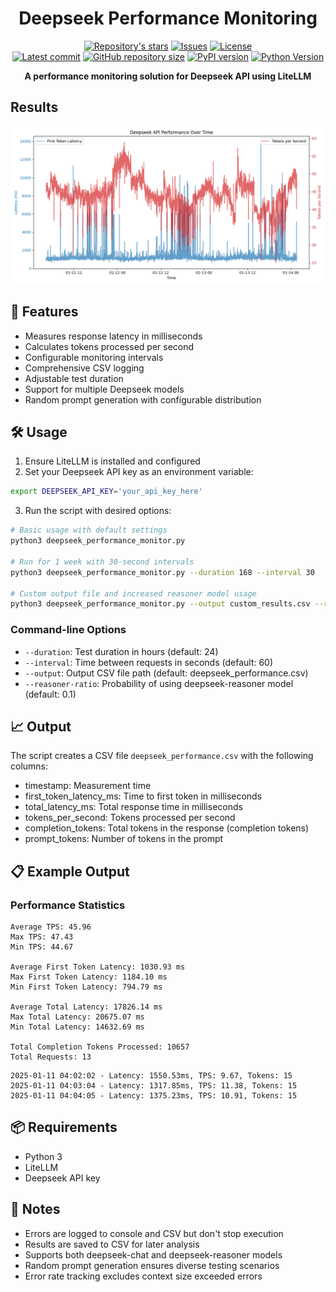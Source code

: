 <h1 align="center">Deepseek Performance Monitoring</h1>

<p align="center">
    <a href="https://github.com/tom-doerr/llm_api_testing/stargazers"><img src="https://img.shields.io/github/stars/tom-doerr/llm_api_testing?colorA=2c2837&colorB=c9cbff&style=for-the-badge&logo=starship" alt="Repository's stars"/></a>
    <a href="https://github.com/tom-doerr/llm_api_testing/issues"><img src="https://img.shields.io/github/issues-raw/tom-doerr/llm_api_testing?colorA=2c2837&colorB=f2cdcd&style=for-the-badge&logo=starship" alt="Issues"/></a>
    <a href="https://github.com/tom-doerr/llm_api_testing/blob/main/LICENSE"><img src="https://img.shields.io/github/license/tom-doerr/llm_api_testing?colorA=2c2837&colorB=b5e8e0&style=for-the-badge&logo=starship" alt="License"/></a>
    <br/>
    <a href="https://github.com/tom-doerr/llm_api_testing/commits/main"><img src="https://img.shields.io/github/last-commit/tom-doerr/llm_api_testing/main?colorA=2c2837&colorB=ddb6f2&style=for-the-badge&logo=starship" alt="Latest commit"/></a>
    <a href="https://github.com/tom-doerr/llm_api_testing"><img src="https://img.shields.io/github/repo-size/tom-doerr/llm_api_testing?colorA=2c2837&colorB=89DCEB&style=for-the-badge&logo=starship" alt="GitHub repository size"/></a>
    <a href="https://pypi.org/project/litellm/"><img src="https://img.shields.io/pypi/v/litellm?colorA=2c2837&colorB=f5c2e7&style=for-the-badge&logo=pypi" alt="PyPI version"/></a>
    <a href="https://python.org"><img src="https://img.shields.io/badge/python-3.7+-blue.svg?colorA=2c2837&colorB=cba6f7&style=for-the-badge&logo=python" alt="Python Version"/></a>
</p>

<p align="center">
    <strong>A performance monitoring solution for Deepseek API using LiteLLM</strong>
</p>

## Results
![Performance Plot](performance_results/performance_plot.png)

## 🚀 Features
- Measures response latency in milliseconds
- Calculates tokens processed per second
- Configurable monitoring intervals
- Comprehensive CSV logging
- Adjustable test duration
- Support for multiple Deepseek models
- Random prompt generation with configurable distribution

## 🛠️ Usage

1. Ensure LiteLLM is installed and configured
2. Set your Deepseek API key as an environment variable:
```bash
export DEEPSEEK_API_KEY='your_api_key_here'
```

3. Run the script with desired options:
```bash
# Basic usage with default settings
python3 deepseek_performance_monitor.py

# Run for 1 week with 30-second intervals
python3 deepseek_performance_monitor.py --duration 168 --interval 30

# Custom output file and increased reasoner model usage
python3 deepseek_performance_monitor.py --output custom_results.csv --reasoner-ratio 0.2
```

### Command-line Options
- `--duration`: Test duration in hours (default: 24)
- `--interval`: Time between requests in seconds (default: 60)
- `--output`: Output CSV file path (default: deepseek_performance.csv)
- `--reasoner-ratio`: Probability of using deepseek-reasoner model (default: 0.1)

## 📈 Output

The script creates a CSV file `deepseek_performance.csv` with the following columns:
- timestamp: Measurement time
- first_token_latency_ms: Time to first token in milliseconds
- total_latency_ms: Total response time in milliseconds
- tokens_per_second: Tokens processed per second
- completion_tokens: Total tokens in the response (completion tokens)
- prompt_tokens: Number of tokens in the prompt

## 📋 Example Output

### Performance Statistics
```plaintext
Average TPS: 45.96
Max TPS: 47.43
Min TPS: 44.67

Average First Token Latency: 1030.93 ms
Max First Token Latency: 1184.10 ms
Min First Token Latency: 794.79 ms

Average Total Latency: 17826.14 ms
Max Total Latency: 20675.07 ms
Min Total Latency: 14632.69 ms

Total Completion Tokens Processed: 10657
Total Requests: 13
```
```
2025-01-11 04:02:02 - Latency: 1550.53ms, TPS: 9.67, Tokens: 15
2025-01-11 04:03:04 - Latency: 1317.85ms, TPS: 11.38, Tokens: 15
2025-01-11 04:04:05 - Latency: 1375.23ms, TPS: 10.91, Tokens: 15
```

## 📦 Requirements
- Python 3
- LiteLLM
- Deepseek API key

## 📝 Notes
- Errors are logged to console and CSV but don't stop execution
- Results are saved to CSV for later analysis
- Supports both deepseek-chat and deepseek-reasoner models
- Random prompt generation ensures diverse testing scenarios
- Error rate tracking excludes context size exceeded errors
